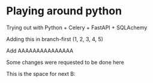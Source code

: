 # Playing around python

Trying out with Python + Celery + FastAPI + SQLAchemy

Adding this in branch-first (1, 2, 3, 4, 5)

Add AAAAAAAAAAAAAAA

Some changes were requested to be done here

This is the space for next B:
